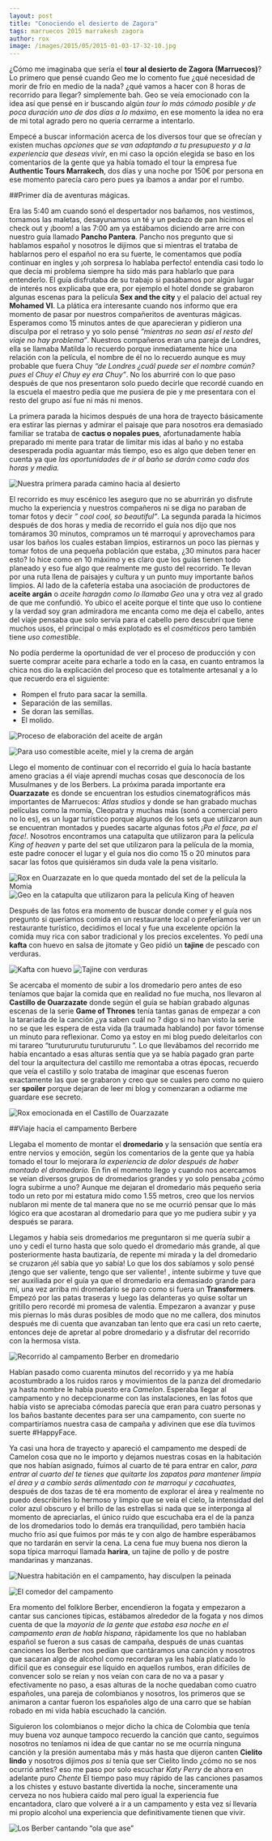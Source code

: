 ```yaml
---
layout: post
title: "Conociendo el desierto de Zagora"
tags: marruecos 2015 marrakesh zagora
author: rox
image: /images/2015/05/2015-01-03-17-32-10.jpg
---
```

¿Cómo me imaginaba que sería el **tour al desierto de Zagora (Marruecos)**? Lo primero que pensé cuando Geo me lo comento fue ¿qué necesidad de morir de frío en medio de  la nada? ¿qué vamos a hacer con 8 horas de recorrido para llegar?  simplemente bah. Geo se veía emocionado con la idea así que pensé en ir buscando algún *tour  lo más cómodo posible y de poca duración uno de dos días a lo máximo*,  en ese  momento la idea no era de mi total agrado pero no quería cerrarme a intentarlo.

Empecé a buscar información acerca de los diversos tour que se ofrecían y existen muchas *opciones que se van adaptando a tu presupuesto y a la experiencia que deseas vivir*, en mi caso la opción elegida se baso en los comentarios de la gente que ya había tomado el tour la empresa  fue **Authentic Tours Marrakech**, dos días y una noche por 150€ por persona en ese momento parecía caro pero pues ya íbamos a andar por el rumbo.

##Primer día de aventuras mágicas.

Era las 5:40 am cuando sonó el despertador nos bañamos, nos vestimos, tomamos las maletas, desayunamos un té y un  pedazo de pan hicimos el check out  y ¡boom! a las 7:00 am ya estábamos diciendo arre arre con nuestro guía llamado **Pancho Pantera**. Pancho nos pregunto que si hablamos español y nosotros le dijimos que si mientras el trataba de hablarnos  pero el español no era su fuerte, le comentamos que podía continuar en ingles y ¡oh sorpresa lo hablaba perfecto! entendía casi todo lo que decía mi problema siempre ha  sido más para hablarlo que para entenderlo. El guía disfrutaba de su trabajo si pasábamos por algún lugar de interés nos explicaba que era, por ejemplo el hotel donde se grabaron algunas escenas para la película **Sex and the city** y el palacio del actual rey **Mohamed VI**. La plática era interesante cuando nos informo que era momento de pasar por nuestros  compañeritos de aventuras mágicas. Esperamos como 15 minutos antes de que aparecieran y pidieron una disculpa por el retraso y yo solo pensé  *”mientras no sean así el resto del viaje no hay problema”*. Nuestros compañeros eran una pareja de Londres, ella se llamaba Matilda lo recuerdo porque inmediatamente hice una relación con la película, el nombre de él no lo recuerdo aunque es muy probable que fuera Chuy  *“de Londres ¿cuál puede ser el nombre común? pues el Chuy el Chuy ey era Chuy”*. No los aburriré con lo que paso después de que nos presentaron solo puedo decirle que recordé cuando en la escuela el maestro pedía que me pusiera de pie y me presentara con el resto del grupo así fue ni más ni menos.

La primera parada la hicimos después de una hora de trayecto básicamente era estirar las piernas y admirar el paisaje que para nosotros era demasiado familiar se trataba de **cactus o nopales pues**, afortunadamente había preparado mi mente para tratar de limitar mis idas al baño y no estaba desesperada podía aguantar más tiempo, eso es algo que deben tener en cuenta ya que *las oportunidades de ir al baño se darán como cada dos horas y media.*

![Nuestra primera parada camino hacia al desierto](/images/2015/01/IMG_20150103_080632513_HDR.jpg)

El recorrido es muy escénico les aseguro que no se aburrirán yo disfrute mucho la experiencia y nuestros compañeros ni se diga no paraban de tomar fotos y decir *” cool cool, so beautiful”*. La segunda parada la hicimos después de dos horas y media de recorrido el guía nos dijo que nos tomáramos 30 minutos,  compramos un té marroquí y aprovechamos para usar los baños los cuales estaban limpios, estirarnos un poco las piernas  y tomar fotos de una pequeña población que estaba, ¿30 minutos para hacer esto? lo hice como en 10 máximo y es claro que los guías tienen todo planeado y eso fue algo que realmente me gusto del recorrido. Te llevan por una ruta llena de paisajes y cultura y un punto muy importante baños limpios. Al lado de la cafetería estaba una asociación de productores de **aceite argán** o *aceite haragán como lo llamaba Geo* una y otra vez al grado de que me confundió.  Yo ubico el aceite porque el tinte que uso lo contiene y la verdad soy gran admiradora me encanta como me deja el cabello, antes del viaje pensaba que solo servía para el cabello pero descubrí que tiene muchos usos, el principal o más explotado es el  *cosméticos* pero también tiene *uso comestible*. 

No podía perderme la oportunidad de ver el proceso de producción y con suerte comprar aceite para echarle a todo en la casa, en cuanto entramos la chica nos dio la explicación del proceso que es totalmente artesanal y  a lo que recuerdo era el siguiente:

* Rompen el fruto para sacar la semilla.
* Separación de las semillas.
* Se doran las semillas.
* El molido.

![Proceso de elaboración del aceite de argán](/images/2015/01/2015-01-03-10-00-56-1.jpg)

![Para uso comestible aceite, miel y la crema de argán ](/images/2015/01/2015-01-03-10-01-18-1.jpg)

Llego el momento de continuar con el recorrido el guía lo hacía bastante ameno gracias a él viaje aprendí muchas cosas que desconocía de los Musulmanes y de los Berbers. La próxima parada importante era **Ouarzazate** es donde se encuentran los estudios cinematográficos más importantes de Marruecos: *Atlas studios* y donde se han grabado muchas películas como la momia, Cleopatra y muchas más (sonó a comercial pero no lo es), es un lugar turístico porque algunos de los sets que utilizaron aun se encuentran montados y puedes sacarte algunas fotos *¡Pa el face, pa el face!*. Nosotros encontramos una catapulta que utilizaron para la película *King of heaven*  y parte del set que utilizaron para la película de la momia, este padre conocer el lugar y el guía nos dio como 15 o 20 minutos para sacar las fotos que quisiéramos sin duda vale la pena visitarlo.

![Rox en Ouarzazate en lo que queda montado del set de la película la Momia](/images/2015/01/2015-01-03-11-58-24.jpg)
![Geo en la catapulta que utilizaron para la película King of heaven](/images/2015/01/2015-01-03-12-04-55-1.jpg)

Después de las fotos era momento de buscar donde comer y el guía nos pregunto si queríamos comida en un restaurante local o preferíamos ver un restaurante turístico, decidimos el local y fue una excelente opción la comida muy rica con sabor tradicional y los precios excelentes. Yo pedí una **kafta** con huevo en salsa de jitomate y Geo pidió un **tajine** de pescado con verduras.

![Kafta con huevo ](/images/2015/01/2015-01-03-12-53-54.jpg)
![Tajine con verduras ](/images/2015/01/2015-01-03-12-52-49.jpg)

Se acercaba el momento de subir a los dromedario pero antes de eso teníamos que bajar la comida que en realidad no fue mucha, nos llevaron al **Castillo de Ouarzazate** donde según el guía se habían grabado algunas escenas de la serie **Game of Thrones**  tenía tantas ganas de empezar a con la tarariada  de la canción ¿ya saben cuál no ? digo si no han visto la serie no se que les espera de esta vida (la traumada hablando) por favor tómense un minuto para reflexionar.  Como ya estoy en mi blog puedo deleitarlos con mi tarareo “turutururutu  turutururutu ”. Lo que llevábamos del recorrido me había encantado a esas alturas sentía que ya se había pagado gran parte del tour la arquitectura del castillo me remontaba a otras épocas, recuerdo que veía el castillo y solo trataba de imaginar que escenas fueron exactamente las que se grabaron y creo que se cuales pero como no quiero ser  **spoiler** porque dejaran de leer mi blog y comenzaran a odiarme me guardare ese secreto.

![Rox emocionada en el Castillo de Ouarzazate](/images/2015/01/2015-01-03-13-32-17.jpg)

##Viaje hacia el campamento Berbere

Llegaba el momento de montar el **dromedario**  y la sensación que sentía era entre nervios y emoción, según los comentarios de la gente que ya había tomado el tour lo mejorara *la experiencia de dolor después de haber montado el dromedario.* En fin el momento llego y cuando nos acercamos se veían diversos grupos de dromedarios grandes y yo solo pensaba ¿cómo logra subirme a uno? Aunque me dejaran el dromedario más pequeño seria todo un reto por mi estatura mido como 1.55 metros, creo que los nervios nublaron mi mente de tal manera que  no se me ocurrió pensar que lo más lógico era que acostaran al dromedario para que yo me pudiera subir y ya después se parara. 

Llegamos y había seis dromedarios me preguntaron si me quería subir a uno y cedí el turno hasta que solo quedo el dromedario más grande, al que posteriormente hasta bautizaría, de repente mi mirada y la del dromedario se cruzaron ¡él sabía que yo sabía! Lo que los dos sabíamos  y solo pensé ¡tengo que ser valiente, tengo que ser valiente! , intente subirme y tuve que ser auxiliada por el guía ya que el dromedario era demasiado grande para mí, una vez arriba mi dromedario se paro como si fuera un **Transformers**. Empezó por las patas traseras y luego las delanteras yo quise soltar un gritillo pero recordé mi promesa de valentia. Empezaron a avanzar y puse mis piernas lo más duras posibles de modo que no me callera, dos minutos después me di cuenta que avanzaban tan lento que era casi un reto caerte, entonces deje de apretar al pobre dromedario y a disfrutar del recorrido con la hermosa vista.

![Recorrido al campamento Berber en dromedario ](/images/2015/05/2015-01-03-17-32-10.jpg)

Habían pasado como cuarenta minutos del recorrido y ya me había acostumbrado a los ruidos raros y movimientos de la panza del dromedario ya hasta nombre le había puesto era *Camelon*. Esperaba llegar al campamento y no decepcionarme con las instalaciones, en las fotos que había visto se apreciaba cómodas parecía que eran para cuatro personas y los baños bastante decentes para ser una campamento, con suerte  no compartiríamos nuestra casa de campaña y adivinen que ese día tuvimos suerte #HappyFace.  

Ya casi una hora de trayecto y apareció el campamento me despedí de Camelon cosa que no le importo y dejamos nuestras cosas en la habitación que nos habían asignado, fuimos al cuarto de té para entrar en calor, *para entrar al cuarto del te tienes que quitarte los zapatos para mantener limpia el área y a cambio serás alimentado con te marroquí y cacahuates,* después de dos tazas de té era momento de explorar el área y realmente no puedo describirles lo hermoso y limpio que se veía el cielo, la intensidad del color azul obscuro y el brillo de las estrellas si nada que se interponga al momento de apreciarlas, el único ruido que escuchaba era el de la panza de los dromedarios todo lo demás era tranquilidad, pero también hacia mucho frio así que fuimos por más te y con algo de hambre esperábamos que no tardarán en servir la cena. La cena fue muy buena nos dieron la sopa típica marroquí llamada **harira**, un tajine de pollo y de postre mandarinas y manzanas.

![Nuestra habitación en el campamento, hay disculpen la peinada](/images/2015/01/2015-01-03-18-05-42.jpg)

![El comedor del campamento](/images/2015/01/2015-01-03-19-57-49.jpg)

Era momento del folklore Berber, encendieron la fogata y empezaron a cantar sus canciones típicas, estábamos alrededor de la fogata y nos dimos cuenta de que la *mayoría de la gente que estaba esa noche en el campamento eran de habla hispana,* rápidamente los que no hablaban español se fueron a sus casas de campaña, después de unas cuantas canciones los Berber nos pedían que cantáramos una canción y nosotros que sacaran algo de alcohol como recordaran ya les había platicado lo difícil que es conseguir ese líquido en aquellos rumbos, eran difíciles de convencer solo se reían y nos veían con cara de no va a pasar y efectivamente no paso, a esas alturas de la noche quedaban como cuatro españoles, una pareja de colombianos y nosotros, los primeros que se animaron a cantar fueron los españoles algo de una carro que se habían robado en mi vida había escuchado la canción.

Siguieron los colombianos o mejor dicho la chica de Colombia que tenía muy buena voz aunque tampoco recuerdo la canción que canto, seguimos nosotros no teníamos ni idea de que cantar no se me ocurría ninguna canción y la presión aumentaba más y más hasta que dijeron canten **Cielito lindo** y nosotros dijimos *pos si*  tenía que ser Cielito lindo ¿cómo no se nos ocurrió antes? eso me paso por solo escuchar *Katy Perry* de ahora en adelante puro *Chente*  El tiempo paso muy  rápido de las canciones pasamos a los chistes y estuvo bastante divertida la noche, sinceramente una cerveza no nos hubiera caído mal pero igual la experiencia fue encantadora, claro que volveré a ir a un campamento y esta vez sí llevaría mi propio alcohol una experiencia que definitivamente  tienen  que vivir.

![Los Berber cantando “ola que ase”](/images/2015/01/2015-01-03-21-35-53.jpg)
